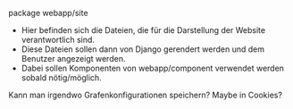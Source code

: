 package webapp/site

- Hier befinden sich die Dateien, die für die Darstellung der Website verantwortlich sind.
- Diese Dateien sollen dann von Django gerendert werden und dem Benutzer angezeigt werden.
- Dabei sollen Komponenten von webapp/component verwendet werden sobald nötig/möglich.

Kann man irgendwo Grafenkonfigurationen speichern? Maybe in Cookies?
